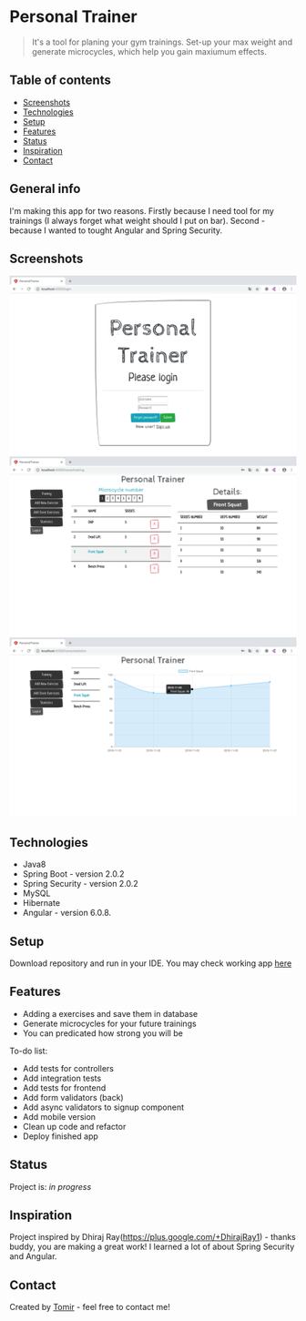 # Personal Trainer
> It's a tool for planing your gym trainings. Set-up your max weight and generate microcycles, which help you gain maxiumum effects.

## Table of contents
* [Screenshots](#screenshots)
* [Technologies](#technologies)
* [Setup](#setup)
* [Features](#features)
* [Status](#status)
* [Inspiration](#inspiration)
* [Contact](#contact)

## General info
I'm making this app for two  reasons. Firstly because I need tool for my trainings (I always forget what weight should I put on bar). Second - because I wanted to tought Angular and Spring Security. 

## Screenshots
![Example screenshot](./img/screenshot_1.png)
![Example screenshot](./img/screenshot_2.png)
![Example screenshot](./img/screenshot_3.png)

## Technologies
* Java8
* Spring Boot - version 2.0.2
* Spring Security - version 2.0.2
* MySQL
* Hibernate
* Angular - version 6.0.8.

## Setup
Download repository and run in your IDE. You may check working app [here](https://www.tomirsz1987.github.io/login)

## Features
* Adding a exercises and save them in database
* Generate microcycles for your future trainings
* You can predicated how strong you will be

To-do list:
* Add tests for controllers 
* Add integration tests
* Add tests for frontend
* Add form validators (back)
* Add async validators to signup component
* Add mobile version
* Clean up code and refactor
* Deploy finished app

## Status
Project is: _in progress_

## Inspiration
Project inspired by Dhiraj Ray(https://plus.google.com/+DhirajRay1) - thanks buddy, you are making a great work! I learned a lot of about Spring Security and Angular. 

## Contact
Created by [Tomir](https://www.tomirszulc.pl/) - feel free to contact me!

